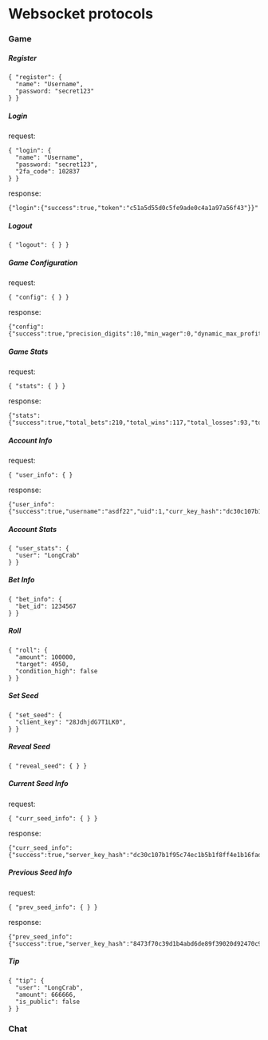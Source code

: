 # Websocket protocols

### Game

##### Register
```
{ "register": { 
  "name": "Username",
  "password: "secret123"
} }
```

##### Login

request:
```
{ "login": { 
  "name": "Username",
  "password: "secret123",
  "2fa_code": 102837
} }
```

response:
```
{"login":{"success":true,"token":"c51a5d55d0c5fe9ade0c4a1a97a56f43"}}"
```

##### Logout
```
{ "logout": { } }
```

##### Game Configuration
request:
```
{ "config": { } }
```

response:
```
{"config":{"success":true,"precision_digits":10,"min_wager":0,"dynamic_max_profit":false,"dynamic_max_profit_percent":1.000000,"max_profit":1000000,"min_win_chance":0.100000,"max_win_chance":99.000000,"dynamic_house_edge":false,"house_edge_percent":0.000000}}
```

##### Game Stats
request:
```
{ "stats": { } }
```

response:
```
{"stats":{"success":true,"total_bets":210,"total_wins":117,"total_losses":93,"total_wagered":66510000,"total_profit":-2230000.000000,"day_bets":0,"day_wins":0,"day_losses":0,"day_wagered":0,"day_profit":0.000000}}
```

##### Account Info
request:
```
{ "user_info": { }
```

response:
```
{"user_info":{"success":true,"username":"asdf22","uid":1,"curr_key_hash":"dc30c107b1f95c74ec1b5b1f8ff4e1b16fad5f5c7a25c68198e8a4ed76f36996","prev_key_hash":"8473f70c39d1b4abd6de89f39020d92470c92127af81b8d9d4a75ddb5f693ff2","bets":210,"wins":117,"losses":93,"wagered":66510000,"profit":2230000.000000,"balance":102230000.000000}}
```

##### Account Stats
```
{ "user_stats": { 
  "user": "LongCrab" 
} }
```

##### Bet Info
```
{ "bet_info": { 
  "bet_id": 1234567 
} }
```

##### Roll
```
{ "roll": { 
  "amount": 100000,
  "target": 4950,
  "condition_high": false
} }
```
##### Set Seed
```
{ "set_seed": { 
  "client_key": "28JdhjdG7T1LK0",
} }
```

##### Reveal Seed
```
{ "reveal_seed": { } }
```
##### Current Seed Info
request:
```
{ "curr_seed_info": { } }
```

response:
```
{"curr_seed_info":{"success":true,"server_key_hash":"dc30c107b1f95c74ec1b5b1f8ff4e1b16fad5f5c7a25c68198e8a4ed76f36996","client_key":"asdasdd","is_active":true}}
```

##### Previous Seed Info
request:
```
{ "prev_seed_info": { } }
```

response:
```
{"prev_seed_info":{"success":true,"server_key_hash":"8473f70c39d1b4abd6de89f39020d92470c92127af81b8d9d4a75ddb5f693ff2","server_key":"0c3cfc0abcedf7b40b144cfc8610894085289f7e9de59289ca8ed1054f73078c","client_key":"asdasd"}}
```

##### Tip
```
{ "tip": {
  "user": "LongCrab",
  "amount": 666666,
  "is_public": false
} }
```

### Chat
